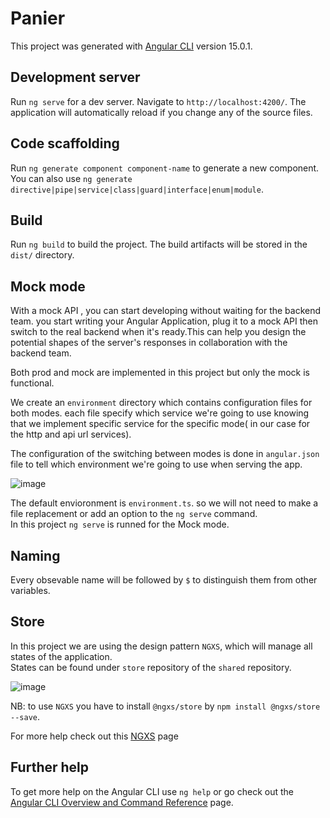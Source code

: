 # Panier

This project was generated with [Angular CLI](https://github.com/angular/angular-cli) version 15.0.1.

## Development server

Run `ng serve` for a dev server. Navigate to `http://localhost:4200/`. The application will automatically reload if you change any of the source files.

## Code scaffolding

Run `ng generate component component-name` to generate a new component. You can also use `ng generate directive|pipe|service|class|guard|interface|enum|module`.

## Build

Run `ng build` to build the project. The build artifacts will be stored in the `dist/` directory.

## Mock mode
With a mock API , you can start developing without waiting for the backend team. you start writing your Angular Application, plug it to a mock API then switch to the real backend when it's ready.This can help you design the potential shapes of the server's responses in collaboration with the backend team.  

Both prod and mock are implemented in this project but only the mock is functional. 
  
We create an `environment` directory which contains configuration files for both modes. each file specify which service we're going to use knowing that we implement specific service for the specific mode( in our case for the http and api url  services).  
  
The configuration of the switching between modes is done in `angular.json` file to tell which environment we're going to use when serving the app.
  
 ![image](https://user-images.githubusercontent.com/17089273/209127737-abfda319-837d-40e0-b1c6-7f0cdc7a8f4f.png)
  
The default envioronment is `environment.ts`. so we will not need to make a file replacement or add an option to the `ng serve` command.  
In this project `ng serve` is runned for the Mock mode. 

## Naming

Every obsevable name will be followed by `$` to distinguish them from other variables.

## Store

In this project we are using the design pattern `NGXS`, which will manage all states of the application.  
States can be found under `store` repository of the `shared` repository.  

![image](https://user-images.githubusercontent.com/17089273/209131510-f9bd2ada-fd9c-4463-b8ef-ed2827d39c5b.png)  

NB: to use `NGXS` you have to install `@ngxs/store` by `npm install @ngxs/store --save`. 

For more help check out this [NGXS](https://www.ngxs.io/getting-started/why) page

## Further help

To get more help on the Angular CLI use `ng help` or go check out the [Angular CLI Overview and Command Reference](https://angular.io/cli) page.


